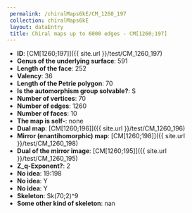 ```yaml
--- 
 permalink: /chiralMaps6kE/CM_1260_197 
 collection: chiralMaps6kE
 layout: dataEntry
 title: Chiral maps up to 6000 edges - CM[1260;197]
---
```


- **ID**: [CM[1260;197]]({{ site.url }}/test/CM_1260_197)
- **Genus of the underlying surface**: 591
- **Length of the face**: 252
- **Valency**: 36
- **Length of the Petrie polygon**: 70
- **Is the automorphism group solvable?**: S
- **Number of vertices**: 70
- **Number of edges**: 1260
- **Number of faces**: 10
- **The map is self-**: none
- **Dual map**: [CM[1260;196]]({{ site.url }}/test/CM_1260_196)
- **Mirror (enantihomorphic) map**: [CM[1260;198]]({{ site.url }}/test/CM_1260_198)
- **Dual of the mirror image**: [CM[1260;195]]({{ site.url }}/test/CM_1260_195)
- **Z_q-Exponent?**: 2
- **No idea**:  19:198
- **No idea**: Y
- **No idea**: Y
- **Skeleton**: Sk(70;2)^9
- **Some other kind of skeleton**: nan

